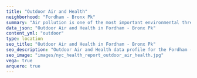 ```yaml
---
title: "Outdoor Air and Health"
neighborhood: "Fordham - Bronx Pk"
summary: "Air pollution is one of the most important environmental threats to urban populations and while all people are exposed, pollutant emissions, levels of exposure, and population vulnerability vary across neighborhoods. Exposures to common air pollutants have been linked to respiratory and cardiovascular diseases, cancers, and premature deaths."
data_json: "Outdoor Air and Health in Fordham - Bronx Pk"
content_yml: "outdoor"
type: location
seo_title: "Outdoor Air and Health in Fordham - Bronx Pk"
seo_description: "Outdoor Air and Health data profile for the Fordham - Bronx Pk neighborhood of NYC."
seo_image: "images/nyc_health_report_outdoor_air_health.jpg"
vega: true
arquero: true
---
```

